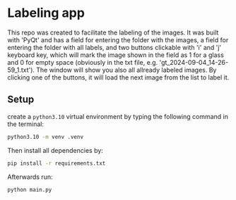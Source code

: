 # Labeling app

This repo was created to facilitate the labeling of the images. It was built with 'PyQt' and has a field for entering the folder with the images, a field for entering the folder with all labels, and two buttons clickable with 'i' and 'j' keyboard key, which will mark the image shown in the field as 1 for a glass and 0 for empty space (obviously in the txt file, e.g. 'gt_2024-09-04_14-26-59_1.txt'). The window will show you also all allready labeled images. By clicking one of the buttons, it will load the next image from the list to label it.

## Setup

create a `python3.10` virtual environment by typing the following command in the terminal:

```bash
python3.10 -m venv .venv
```

Then install all dependencies by:

```bash
pip install -r requirements.txt
```

Afterwards run:

```bash
python main.py
```
